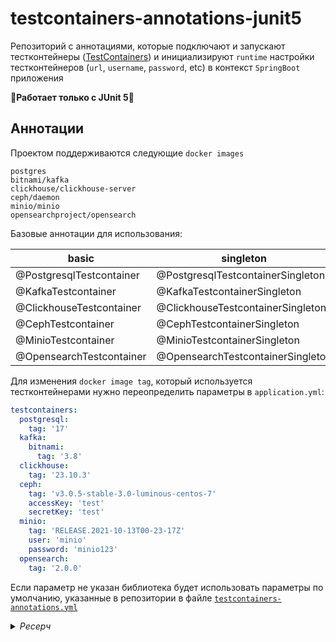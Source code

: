 # testcontainers-annotations-junit5

Репозиторий с аннотациями, которые подключают и запускают тестконтейнеры
([TestContainers](https://github.com/testcontainers/testcontainers-java)) и инициализируют `runtime` настройки
тестконтейнеров (`url`, `username`, `password`, etc)
в контекст `SpringBoot` приложения

🚨**Работает только с JUnit 5**🚨

## Аннотации

Проектом поддерживаются следующие `docker images` 

```
postgres
bitnami/kafka
clickhouse/clickhouse-server
ceph/daemon
minio/minio
opensearchproject/opensearch
```

Базовые аннотации для использования:

| basic                    | singleton                         |
|--------------------------|-----------------------------------|
| @PostgresqlTestcontainer | @PostgresqlTestcontainerSingleton |
| @KafkaTestcontainer      | @KafkaTestcontainerSingleton      |
| @ClickhouseTestcontainer | @ClickhouseTestcontainerSingleton |
| @CephTestcontainer       | @CephTestcontainerSingleton       |
| @MinioTestcontainer      | @MinioTestcontainerSingleton      |
| @OpensearchTestcontainer | @OpensearchTestcontainerSingleton |

Для изменения `docker image tag`, который используется тестконтейнерами нужно переопределить параметры в `application.yml`:

```yml
testcontainers:
  postgresql:
    tag: '17'
  kafka:
    bitnami:
      tag: '3.8'
  clickhouse:
    tag: '23.10.3'
  ceph:
    tag: 'v3.0.5-stable-3.0-luminous-centos-7'
    accessKey: 'test'
    secretKey: 'test'
  minio:
    tag: 'RELEASE.2021-10-13T00-23-17Z'
    user: 'minio'
    password: 'minio123'
  opensearch:
    tag: '2.0.0'
```

Eсли параметр не указан библиотека будет использовать параметры по умолчанию, указанные в репозитории в
файле [`testcontainers-annotations.yml`](https://github.com/ValityDev/testcontainers-annotations/blob/master/src/main/resources/testcontainers-annotations.yml)

<details>

<summary>
  <a class="btnfire small stroke"><em class="fas fa-chevron-circle-down">Ресерч</em>&nbsp;&nbsp;</a>    
</summary>

<p>
  
В домене [ValityDev](https://github.com/ValityDev) распрострена практика создания интеграционных тестов с использованием
цепочки наследования классов, когда родитель является классом с конфигом теста, в которой спрятана вся техническая
инициализация спрингового приложения и внешних зависимостей, которые по стандарту
являются [TestContainers](https://github.com/testcontainers/testcontainers-java)  

Класс-родитель с конфигом для тестов, для которых является необходимым использования `PostgreSQL` в качестве внешней
зависимости:
  
```java
  
@SpringBootTest
@Testcontainers
@DirtiesContext
@ContextConfiguration(classes = Application.class,
        initializers = Initializer.class)
public abstract class AbstractPostgreTestContainerConfig {

    private static final String POSTGRESQL_IMAGE_NAME = "postgres";
    private static final String POSTGRESQL_VERSION = "9.6";

    @Container
    public static final PostgreSQLContainer DB = new PostgreSQLContainer(DockerImageName
            .parse(POSTGRESQL_IMAGE_NAME)
            .withTag(POSTGRESQL_VERSION));

    public static class Initializer implements ApplicationContextInitializer<ConfigurableApplicationContext> {
        @Override
        public void initialize(ConfigurableApplicationContext configurableApplicationContext) {
            TestPropertyValues.of(
                    "spring.datasource.url=" + DB.getJdbcUrl(),
                    "spring.datasource.username=" + DB.getUsername(),
                    "spring.datasource.password=" + DB.getPassword(),
                    "flyway.url=" + DB.getJdbcUrl(),
                    "flyway.user=" + DB.getUsername(),
                    "flyway.password=" + DB.getPassword()
            ).applyTo(configurableApplicationContext);
        }
    }
}
  
```

К плюсам данного решения можно отнести тот факт, что сами тесты становятся более читаемым, в которых нет ничего
лишнего, кроме покрытия бизнес-логики приложения
  
Тогда типичный тест `Dao` слоя будет выглядеть как:

```java
  
class PaymentDaoTest extends AbstractPostgreTestContainerConfig {

    @Autowired
    PaymentDao paymentDao;
  
  ...

}

```

В этом моменте появилось желание избавиться от самого способо организации инициализации тестов с использованием
порождающего класса, которая влечет повышение запутанности кода, но при этом сохранить приемлемый уровень лаконичности и
простоты, свести запутанность к минимуму, избавиться от наследования

Вместо использования порождающего класса с конфигами для тестов можно использовать описание теста через аннотации в
которых содержится вся необходимая конфигурация для теста. Если здесь сравнить данный инструмент с
использованием `@Testcontaners` и `@Container`
то это является эквивалентами, но данная библиотека прячет процесс инициализации под капот. Как можно увидеть из
примеров при использовании
`@Testcontaners` появляется однообразный код который тиражируется (копипастится) по всем файлам с классами и тестами.
Если он однообразный его же можно вынести в одно место, верно?

Плюс, данный инструмент дает возможность использовать синглтон, если нет прямой необходимости перезапускать контейнер
при каждом тесте

</p>

</details> 
